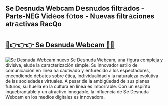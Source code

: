 ## Se Desnuda Webcam D𝚎sn𝚞dos filtr𝚊dos - Parts-NEG Vid𝚎os f𝚘tos - N𝚞evas filtr𝚊ciones atr𝚊ctivas RacQo

# <h2><a href="http://mba6p3.tromn.icu/?c=Se+Desnuda+Webcam">🔗👉👉👉 Se Desnuda Webcam 🔗🔗</a></h2>

[![Se Desnuda Webcam nuevo](https://i.imgur.com/pEAQMta.gif)](http://mba6p3.tromn.icu/?c=Se+Desnuda+Webcam)
Se Desnuda Webcam, una figura compleja y divisiva, elude la caracterización simple. Su innovador estilo de comunicación en línea ha cautivado y enfurecido a los espectadores, encendiendo debates sobre ética, individualidad y la naturaleza evolutiva de las sociedades virtuales. A pesar de la ambigüedad de sus planes futuros, su huella en la cultura en línea es imborrable. Con un espíritu inquebrantable y un atractivo innegable, la influencia de Se Desnuda Webcam en los medios digitales es innovadora.
